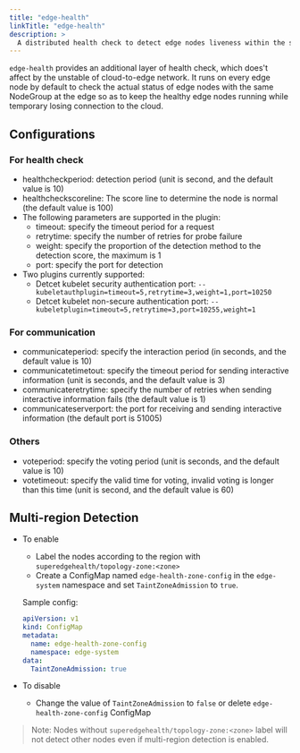 ```yaml
---
title: "edge-health"
linkTitle: "edge-health"
description: >
  A distributed health check to detect edge nodes liveness within the same NodeGroup.
---
```



`edge-health` provides an additional layer of health check, which does't affect by the unstable of cloud-to-edge network. It runs on every edge node by default to check the actual status of edge nodes with the same NodeGroup at the edge so as to keep the healthy edge nodes running while temporary losing connection to the cloud.

## Configurations
### For health check
   - healthcheckperiod: detection period (unit is second, and the default value is 10)
   - healthcheckscoreline: The score line to determine the node is normal (the default value is 100)
   - The following parameters are supported in the plugin:
     - timeout: specify the timeout period for a request
     - retrytime: specify the number of retries for probe failure
     - weight: specify the proportion of the detection method to the detection score, the maximum is 1
     - port: specify the port for detection
   - Two plugins currently supported:
     - Detcet kubelet security authentication port: `--kubeletauthplugin=timeout=5,retrytime=3,weight=1,port=10250`
     - Detcet kubelet non-secure authentication port: `--kubeletplugin=timeout=5,retrytime=3,port=10255,weight=1`

### For communication
- communicateperiod: specify the interaction period (in seconds, and the default value is 10)
- communicatetimetout: specify the timeout period for sending interactive information (unit is seconds, and the default value is 3)
- communicateretrytime: specify the number of retries when sending interactive information fails (the default value is 1)
- communicateserverport: the port for receiving and sending interactive information (the default port is 51005)

### Others
- voteperiod: specify the voting period (unit is seconds, and the default value is 10)
- votetimeout: specify the valid time for voting, invalid voting is longer than this time (unit is second, and the default value is 60)

## Multi-region Detection
- To enable
  - Label the nodes according to the region with `superedgehealth/topology-zone:<zone>`
  - Create a ConfigMap named `edge-health-zone-config` in the `edge-system` namespace and set `TaintZoneAdmission` to `true`.

  Sample config:
   ```yaml
   apiVersion: v1
   kind: ConfigMap
   metadata:
     name: edge-health-zone-config
     namespace: edge-system
   data:
     TaintZoneAdmission: true
   ```
- To disable
  - Change the value of `TaintZoneAdmission` to `false` or delete `edge-health-zone-config` ConfigMap

> Note: Nodes without `superedgehealth/topology-zone:<zone>` label will not detect other nodes even if multi-region detection is enabled.
